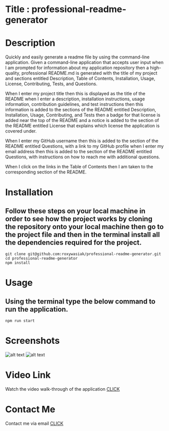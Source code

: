 # Title : professional-readme-generator

# Description

Quickly and easily generate a readme file by using the command-line application.
Given a command-line application that accepts user input when I am prompted for information about my application repository
then a high-quality, professional README.md is generated with the title of my project and sections entitled Description, Table of Contents, Installation, Usage, License, Contributing, Tests, and Questions.

When I enter my project title then this is displayed as the title of the README
when I enter a description, installation instructions, usage information, contribution guidelines, and test instructions
then this information is added to the sections of the README entitled Description, Installation, Usage, Contributing, and Tests
then a badge for that license is added near the top of the README and a notice is added to the section of the README entitled License that explains which license the application is covered under.

When I enter my GitHub username then this is added to the section of the README entitled Questions, with a link to my GitHub profile
when I enter my email address then this is added to the section of the README entitled Questions, with instructions on how to reach me with additional questions.

When I click on the links in the Table of Contents then I am taken to the corresponding section of the README.

# Installation

## Follow these steps on your local machine in order to see how the project works by cloning the repository onto your local machine then go to the project file and then in the terminal install all the dependencies required for the project.

```
git clone git@github.com:roxywasiak/professional-readme-generator.git
cd professional-readme-generator
npm install
```

# Usage

## Using the terminal type the below command to run the application.

```
npm run start
```

# Screenshots

![alt text](image.jpg)
![alt text](image.jpg)

# Video Link

Watch the video walk-through of the application [CLICK](https://www.example.com)

# Contact Me

Contact me via email [CLICK](ruksclone@hotmail.com)
